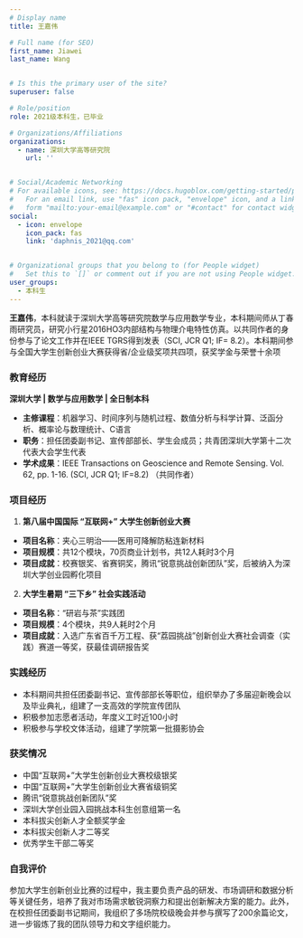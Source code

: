 ```yaml
---
# Display name
title: 王嘉伟

# Full name (for SEO)
first_name: Jiawei
last_name: Wang


# Is this the primary user of the site?
superuser: false

# Role/position
role: 2021级本科生，已毕业

# Organizations/Affiliations
organizations:
  - name: 深圳大学高等研究院
    url: ''


# Social/Academic Networking
# For available icons, see: https://docs.hugoblox.com/getting-started/page-builder/#icons
#   For an email link, use "fas" icon pack, "envelope" icon, and a link in the
#   form "mailto:your-email@example.com" or "#contact" for contact widget.
social:
  - icon: envelope
    icon_pack: fas
    link: 'daphnis_2021@qq.com'


# Organizational groups that you belong to (for People widget)
#   Set this to `[]` or comment out if you are not using People widget.
user_groups:
  - 本科生
---
```


**王嘉伟**，本科就读于深圳大学高等研究院数学与应用数学专业，本科期间师从丁春雨研究员，研究小行星2016HO3内部结构与物理介电特性仿真。以共同作者的身份参与了论文工作并在IEEE TGRS得到发表（SCI, JCR Q1; IF= 8.2）。本科期间参与全国大学生创新创业大赛获得省/企业级奖项共四项，获奖学金与荣誉十余项

### 教育经历

**深圳大学 | 数学与应用数学 | 全日制本科**  
- **主修课程**：机器学习、时间序列与随机过程、数值分析与科学计算、泛函分析、概率论与数理统计、C语言  
- **职务**：担任团委副书记、宣传部部长、学生会成员；共青团深圳大学第十二次代表大会学生代表  
- **学术成果**：IEEE Transactions on Geoscience and Remote Sensing. Vol. 62, pp. 1-16. (SCI, JCR Q1; IF=8.2) （共同作者）  

### 项目经历

1. **第八届中国国际 “互联网+” 大学生创新创业大赛**  
- **项目名称**：夹心三明治——医用可降解防粘连新材料  
- **项目规模**：共12个模块，70页商业计划书，共12人耗时3个月  
- **项目成就**：校赛银奖、省赛铜奖，腾讯“锐意挑战创新团队”奖，后被纳入为深圳大学创业园孵化项目  

2. **大学生暑期 “三下乡” 社会实践活动**  
- **项目名称**：“研岩与茶”实践团  
- **项目规模**：4个模块，共9人耗时2个月  
- **项目成就**：入选广东省百千万工程、获“荔园挑战”创新创业大赛社会调查（实践）赛道一等奖，获最佳调研报告奖  

### 实践经历

- 本科期间共担任团委副书记、宣传部部长等职位，组织举办了多届迎新晚会以及毕业典礼，组建了一支高效的学院宣传团队  
- 积极参加志愿者活动，年度义工时近100小时  
- 积极参与学校文体活动，组建了学院第一批摄影协会  

### 获奖情况

- 中国“互联网+”大学生创新创业大赛校级银奖  
- 中国“互联网+”大学生创新创业大赛省级铜奖  
- 腾讯“锐意挑战创新团队”奖  
- 深圳大学创业园入园挑战本科生创意组第一名  
- 本科拔尖创新人才全额奖学金  
- 本科拔尖创新人才二等奖  
- 优秀学生干部二等奖  

### 自我评价

参加大学生创新创业比赛的过程中，我主要负责产品的研发、市场调研和数据分析等关键任务，培养了我对市场需求敏锐洞察力和提出创新解决方案的能力。此外，在校担任团委副书记期间，我组织了多场院校级晚会并参与撰写了200余篇论文，进一步锻炼了我的团队领导力和文字组织能力。